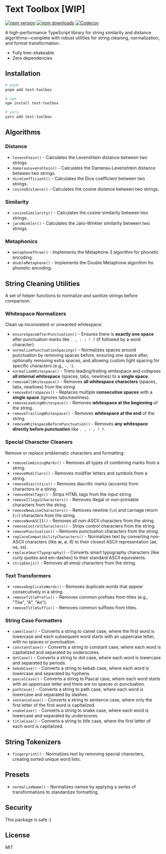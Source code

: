 # Text Toolbox [WIP]

[![npm version][npm-version-src]][npm-version-href]
[![npm downloads][npm-downloads-src]][npm-downloads-href]
[![Codecov][codecov-src]][codecov-href]

A high-performance TypeScript library for string similarity and distance algorithms—complete with robust utilities for string cleaning, normalization, and format transformation.

* Fully tree-shakeable
* Zero dependencies

## Installation

```bash
# pnpm
pnpm add text-toolbox

# npm
npm install text-toolbox

# yarn
yarn add text-toolbox
```

## Algorithms

### Distance

* `levenshtein()` - Calculates the Levenshtein distance between two strings.
* `damerauLevenshtein()` - Calculates the Damerau-Levenshtein distance between two strings.
* `diceCoefficient()` - Calculates the Dice coefficient between two strings.
* `cosineDistance()` - Calculates the cosine distance between two strings.

### Similarity

* `cosineSimilarity()` - Calculates the cosine similarity between two strings.
* `jaroWinkler()` - Calculates the Jaro-Winkler similarity between two strings.

### Metaphonics

* `metaphoneThree()` - Implements the Metaphone 3 algorithm for phonetic encoding.
* `doubleMetaphone()` - Implements the Double Metaphone algorithm for phonetic encoding.

## String Cleaning Utilities

A set of helper functions to normalize and sanitize strings before comparison.

### Whitespace Normalizers

Clean up inconsistent or unwanted whitespace:

* `ensureSpaceAfterPunctuation()` - Ensures there is **exactly one space** after punctuation marks like `. , : ; ! ?` (if followed by a word character).
* `normalizePunctuationSpacing()` - Normalizes spaces around punctuation by removing spaces before, ensuring one space after, optionally removing extra spaces, and allowing custom tight spacing for specific characters (e.g., `-`, `'`).
* `normalizeWhitespace()` - Trims leading/trailing whitespace and collapses **all internal whitespace** (spaces, tabs, newlines) to a **single space**.
* `removeAllWhitespace()` - Removes **all whitespace characters** (spaces, tabs, newlines) from the string.
* `removeExtraSpaces()` - Replaces multiple **consecutive spaces** with a **single space** (ignores tabs/newlines).
* `removeLeadingWhitespace()` - Removes **whitespace at the beginning** of the string.
* `removeTrailingWhitespace()` - Removes **whitespace at the end** of the string.
* `removeWhitespaceBeforePunctuation()` - Removes **any whitespace directly before punctuation** like `. , : ; ! ?`.

### Special Character Cleaners

Remove or replace problematic characters and formatting:

* `removeCombiningMarks()` - Removes all types of combining marks from a string.
* `removeModifiers()` - Removes modifier letters and symbols from a string.
* `removeDiacritics()` - Removes diacritic marks (accents) from characters in a string.
* `removeHtmlTags()` - Strips HTML tags from the input string.
* `removeIllegalCharacters()` - Removes illegal or non-printable characters from the string.
* `removeNewLineCharacters()` - Removes newline (`\n`) and carriage return (`\r`) characters from the string.
* `removeNonASCII()` - Removes all non-ASCII characters from the string.
* `removeControlCharacters()` - Strips control characters from the string.
* `removePunctuation()` - Removes punctuation characters from the string.
* `replaceCompatibilityCharacters()` - Normalizes text by converting non-ASCII characters (like æ, ø, ß) to their closest ASCII representation (ae, oe, ss).
* `replaceSmartTypography()` - Converts smart typography characters (like curly quotes and em-dashes) to their standard ASCII equivalents.
* `stripEmoji()` - Removes all emoji characters from the string.

### Text Transformers

* `removeDuplicateWords()` - Removes duplicate words that appear consecutively in a string.
* `removeTitlePrefix()` - Removes common prefixes from titles (e.g., "The", "A", "An").
* `removeTitleSuffix()` - Removes common suffixes from titles.

### String Case Formatters

* `camelCase()` - Converts a string to camel case, where the first word is lowercase and each subsequent word starts with an uppercase letter, with no spaces or punctuation.
* `constantCase()` - Converts a string to constant case, where each word is capitalized and separated by underscores.
* `dotCase()` - Converts a string to dot case, where each word is lowercase and separated by periods.
* `kebabCase()` - Converts a string to kebab case, where each word is lowercase and separated by hyphens.
* `pascalCase()` - Converts a string to Pascal case, where each word starts with an uppercase letter and there are no spaces or punctuation.
* `pathCase()` - Converts a string to path case, where each word is lowercase and separated by slashes.
* `sentanceCase()` - Converts a string to sentence case, where only the first letter of the first word is capitalized.
* `snakeCase()` - Converts a string to snake case, where each word is lowercase and separated by underscores.
* `titleCase()` - Converts a string to title case, where the first letter of each word is capitalized.

## String Tokenizers

* `fingerprint()` - Normalizes text by removing special characters, creating sorted unique word lists.

## Presets

* `normalizeName()` - Normalizes names by applying a series of transformations to standardize formatting.

## Security

This package is safe :)

## License

MIT

<!-- Badges -->
[npm-version-src]: https://img.shields.io/npm/v/text-toolbox?style=flat
[npm-version-href]: https://npmjs.com/package/text-toolbox
[npm-downloads-src]: https://img.shields.io/npm/dm/text-toolbox?style=flat
[npm-downloads-href]: https://npmjs.com/package/text-toolbox
[codecov-src]: https://img.shields.io/codecov/c/gh/moshetanzer/text-toolbox/main?style=flat
[codecov-href]: https://codecov.io/gh/moshetanzer/text-toolbox
